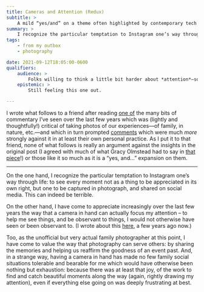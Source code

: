 ```yaml
---
title: Cameras and Attention (Redux)
subtitle: >
    A mild “yes/and” on a theme often highlighted by contemporary tech critical commentary.
summary: >
    I recognize the particular temptation to Instagram one’s way through life: to see every moment not as a thing to be appreciated in its own right, but one to be captured in photograph, and shared on social media. This can indeed be terrible. Yes/and!
tags:
    - from my outbox
    - photography

date: 2021-09-12T18:05:00-0600
qualifiers:
    audience: >
        Folks willing to think a little bit harder about *attention*—something we all need to get better at—but particularly those inclined to be critical of technology in the context of daily life.
    epistemic: >
        Still feeling this one out.

---
```


I wrote what follows to a friend after reading [one of][granola] the many bits of commentary I’ve seen over the last few years which was (lightly and thoughtfully!) critical of taking photos of our experiences—of family, in nature, etc.—and which in turn prompted [comments][c] which were much *more* strongly against it in at least their own personal practice. As I put it to that friend, none of what follows is really an argument against the insights in the original post (I agreed with much of what Gracy Olmstead had to say in [that piece][granola]!) or those like it so much as it is a “yes, and…” expansion on them.

[granola]: https://granola.substack.com/p/the-wonders-beyond-your-head
[c]: https://granola.substack.com/p/comments-and-notes-re-the-wonders

---

On the one hand, I recognize the particular temptation to Instagram one’s way through life: to see every moment not as a thing to be appreciated in its own right, but one to be captured in photograph, and shared on social media. This can indeed be terrible.

On the other hand, I have come to appreciate increasingly over the last few years the way that a camera in hand can actually focus my attention – to help me see things, and be observant to things, I would not otherwise have seen or been observant to. (I wrote about this [here][v4], a few years ago now.)

[v4]: https://v4.chriskrycho.com/2019/a-note-on-attention.html

Too, as the unofficial but very actual family photographer at this point, I have come to value the way that photography can serve others: by sharing the memories and helping us reaffirm the goodness of an event past. And, in a strange way, having a camera in hand has made no few family social situations tolerable and bearable for me which would have otherwise been nothing but exhaustion: because there was at least that joy, of the work to find and catch beautiful moments along the way (again, rightly drawing my attention), even if everything else going on was deeply frustrating at best.
